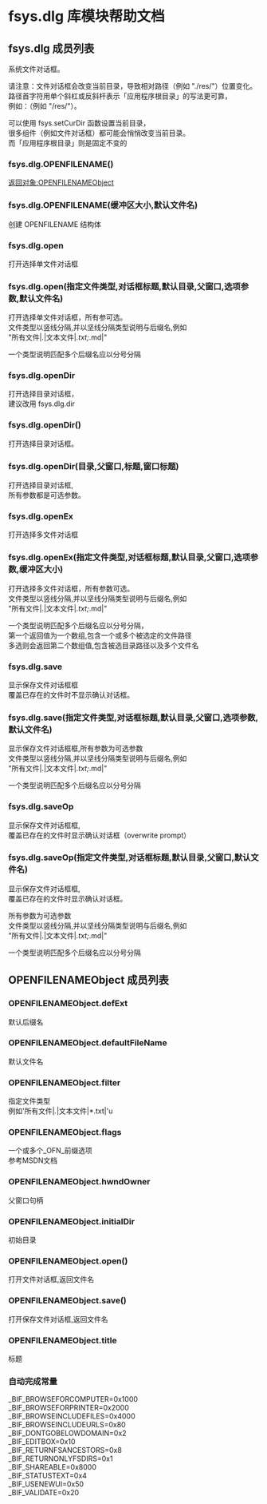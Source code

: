 # fsys.dlg 库模块帮助文档

<a id="fsys.dlg"></a>
## fsys.dlg 成员列表

系统文件对话框。  
  
请注意：文件对话框会改变当前目录，导致相对路径（例如 "./res/"）位置变化。  
路径首字符用单个斜杠或反斜杆表示「应用程序根目录」的写法更可靠，  
例如：（例如 "/res/"）。  
  
可以使用 fsys.setCurDir 函数设置当前目录，  
很多组件（例如文件对话框）都可能会悄悄改变当前目录。  
而「应用程序根目录」则是固定不变的

<a id="fsys.dlg.OPENFILENAME"></a>
### fsys.dlg.OPENFILENAME() 
 [返回对象:OPENFILENAMEObject](#OPENFILENAMEObject)

<a id="fsys.dlg.OPENFILENAME"></a>
### fsys.dlg.OPENFILENAME(缓冲区大小,默认文件名) 
 创建 OPENFILENAME 结构体

<a id="fsys.dlg.open"></a>
### fsys.dlg.open 
 打开选择单文件对话框

<a id="fsys.dlg.open"></a>
### fsys.dlg.open(指定文件类型,对话框标题,默认目录,父窗口,选项参数,默认文件名) 
 打开选择单文件对话框，所有参可选。  
文件类型以竖线分隔,并以坚线分隔类型说明与后缀名,例如  
"所有文件|*.*|文本文件|*.txt;*.md|"  
  
一个类型说明匹配多个后缀名应以分号分隔

<a id="fsys.dlg.openDir"></a>
### fsys.dlg.openDir 
 打开选择目录对话框，  
建议改用 fsys.dlg.dir

<a id="fsys.dlg.openDir"></a>
### fsys.dlg.openDir() 
 打开选择目录对话框。

<a id="fsys.dlg.openDir"></a>
### fsys.dlg.openDir(目录,父窗口,标题,窗口标题) 
 打开选择目录对话框,  
所有参数都是可选参数。

<a id="fsys.dlg.openEx"></a>
### fsys.dlg.openEx 
 打开选择多文件对话框

<a id="fsys.dlg.openEx"></a>
### fsys.dlg.openEx(指定文件类型,对话框标题,默认目录,父窗口,选项参数,缓冲区大小) 
 打开选择多文件对话框，所有参数可选。  
文件类型以竖线分隔,并以坚线分隔类型说明与后缀名,例如  
"所有文件|*.*|文本文件|*.txt;*.md|"  
  
一个类型说明匹配多个后缀名应以分号分隔，  
第一个返回值为一个数组,包含一个或多个被选定的文件路径  
多选则会返回第二个数组值,包含被选目录路径以及多个文件名

<a id="fsys.dlg.save"></a>
### fsys.dlg.save 
 显示保存文件对话框框  
覆盖已存在的文件时不显示确认对话框。

<a id="fsys.dlg.save"></a>
### fsys.dlg.save(指定文件类型,对话框标题,默认目录,父窗口,选项参数,默认文件名) 
 显示保存文件对话框框,所有参数为可选参数  
文件类型以竖线分隔,并以坚线分隔类型说明与后缀名,例如  
"所有文件|*.*|文本文件|*.txt;*.md|"  
  
一个类型说明匹配多个后缀名应以分号分隔

<a id="fsys.dlg.saveOp"></a>
### fsys.dlg.saveOp 
 显示保存文件对话框框,  
覆盖已存在的文件时显示确认对话框（overwrite prompt）

<a id="fsys.dlg.saveOp"></a>
### fsys.dlg.saveOp(指定文件类型,对话框标题,默认目录,父窗口,默认文件名) 
 显示保存文件对话框框,  
覆盖已存在的文件时显示确认对话框。  
  
所有参数为可选参数  
文件类型以竖线分隔,并以坚线分隔类型说明与后缀名,例如  
"所有文件|*.*|文本文件|*.txt;*.md|"  
  
一个类型说明匹配多个后缀名应以分号分隔

<a id="OPENFILENAMEObject"></a>
## OPENFILENAMEObject 成员列表


<a id="OPENFILENAMEObject.defExt"></a>
### OPENFILENAMEObject.defExt 
 默认后缀名

<a id="OPENFILENAMEObject.defaultFileName"></a>
### OPENFILENAMEObject.defaultFileName 
 默认文件名

<a id="OPENFILENAMEObject.filter"></a>
### OPENFILENAMEObject.filter 
 指定文件类型  
例如'所有文件|*.*|文本文件|*.txt|'u

<a id="OPENFILENAMEObject.flags"></a>
### OPENFILENAMEObject.flags 
 一个或多个_OFN_前缀选项  
参考MSDN文档

<a id="OPENFILENAMEObject.hwndOwner"></a>
### OPENFILENAMEObject.hwndOwner 
 父窗口句柄

<a id="OPENFILENAMEObject.initialDir"></a>
### OPENFILENAMEObject.initialDir 
 初始目录

<a id="OPENFILENAMEObject.open"></a>
### OPENFILENAMEObject.open() 
 打开文件对话框,返回文件名

<a id="OPENFILENAMEObject.save"></a>
### OPENFILENAMEObject.save() 
 打开保存文件对话框,返回文件名

<a id="OPENFILENAMEObject.title"></a>
### OPENFILENAMEObject.title 
 标题


### 自动完成常量
_BIF_BROWSEFORCOMPUTER=0x1000  
_BIF_BROWSEFORPRINTER=0x2000  
_BIF_BROWSEINCLUDEFILES=0x4000  
_BIF_BROWSEINCLUDEURLS=0x80  
_BIF_DONTGOBELOWDOMAIN=0x2  
_BIF_EDITBOX=0x10  
_BIF_RETURNFSANCESTORS=0x8  
_BIF_RETURNONLYFSDIRS=0x1  
_BIF_SHAREABLE=0x8000  
_BIF_STATUSTEXT=0x4  
_BIF_USENEWUI=0x50  
_BIF_VALIDATE=0x20  
